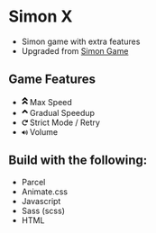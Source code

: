 # Simon X
- Simon game with extra features
- Upgraded from [Simon Game](https://github.com/eskaine/simon_game)

## Game Features

- <img src="fonts/angle-double-up-solid.svg" width="10"> Max Speed
- <img src="fonts/angle-up-solid.svg" width="10"> Gradual Speedup
- <img src="fonts/redo-solid.svg" width="10"> Strict Mode / Retry
- <img src="fonts/volume-up-solid.svg" width="10"> Volume

## Build with the following:
- Parcel
- Animate.css
- Javascript
- Sass (scss)
- HTML
